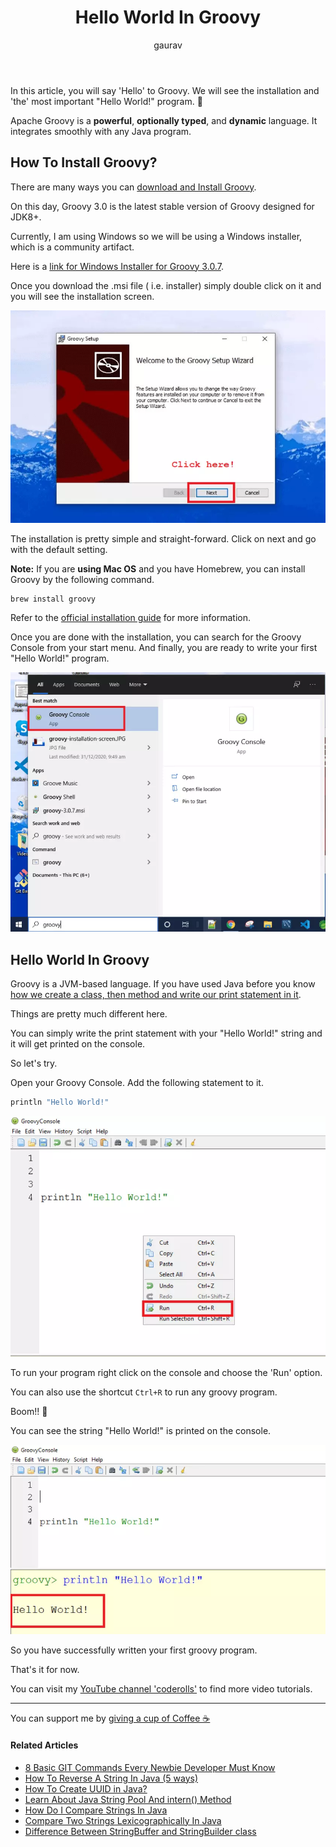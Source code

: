 ﻿---
layout: post
title: "Hello World In Groovy"
author: gaurav
image: assets/images/2020-12-31/groovy-logo.webp
categories: [ Groovy]
description: "In this article you will say 'Hello' to Groovy. We will see the installation and 'the' most important 'Hello World!' program."
featured: false
---
In this article, you will say 'Hello' to Groovy. We will see the installation and 'the' most important "Hello World!" program. 🙂

Apache Groovy is a **powerful**, **optionally typed**, and **dynamic** language. It integrates smoothly with any Java program.

## How To Install Groovy?

There are many ways you can [download and Install Groovy](https://groovy.apache.org/download.html).

On this day, Groovy 3.0 is the latest stable version of Groovy designed for JDK8+.

Currently, I am using Windows so we will be using a Windows installer, which is a community artifact.

Here is a [link for Windows Installer for Groovy 3.0.7](https://bintray.com/groovy/Distributions/download_file?file_path=groovy-3.0.7.msi).

Once you download the .msi file ( i.e. installer) simply double click on it and you will see the installation screen.

![Groovy Installation Screen](/assets/images/2020-12-31/groovy-installation-screen.webp)

The installation is pretty simple and straight-forward. Click on next and go with the default setting.

**Note:** If you are **using Mac OS** and you have Homebrew, you can install Groovy by the following command.

```
brew install groovy
```

Refer to the [official installation guide](https://groovy-lang.org/install.html) for more information.

Once you are done with the installation, you can search for the Groovy Console from your start menu. And finally, you are ready to write your first "Hello World!" program.

![Groovy Console in the Start Menu](/assets/images/2020-12-31/groovy-console-in-start-menu.webp)


## Hello World In Groovy

Groovy is a JVM-based language. If you have used Java before you know [how we create a class, then method and write our print statement in it](https://youtu.be/P_r4QFLxBsQ).

Things are pretty much different here.

You can simply write the print statement with your "Hello World!" string and it will get printed on the console.

So let's try.

Open your Groovy Console. Add the following statement to it.

```groovy
println "Hello World!"
```
![Groovy Hello World Program In the Groovy Console](/assets/images/2020-12-31/groovy-hello-world-program-and-run-option.webp)

To run your program right click on the console and choose the 'Run' option.

You can also use the shortcut `Ctrl+R` to run any groovy program.

Boom!! 🎉

You can see the string "Hello World!" is printed on the console. 

![Groovy Hello World Program Output](/assets/images/2020-12-31/groovy-hello-world-output.webp)

So you have successfully written your first groovy program.

That's it for now.

You can visit my [YouTube channel 'coderolls'](https://www.youtube.com/channel/UCl31HHUdQbSHOQfc9L-wo3w?view_as=subscriber?sub_confirmation=1) to find more video tutorials.

--------------

You can support me by [giving a cup of Coffee ☕](https://www.paypal.me/GauravKukade)

#### Related Articles

- [8 Basic GIT Commands Every Newbie Developer Must Know](https://coderolls.com/basic-git-commands/)
- [How To Reverse A String In Java (5 ways)](https://coderolls.com/reverse-a-string-in-java/)
- [How To Create UUID in Java?](https://coderolls.com/create-uuid-in-java/)
- [Learn About Java String Pool And intern() Method](https://coderolls.com/java-string-pool-and-intern-method/)
- [How Do I Compare Strings In Java](https://coderolls.com/compare-strings-in-java/)
- [Compare Two Strings Lexicographically In Java](https://coderolls.com/compare-two-strings-lexicographically-in-java/)
- [Difference Between StringBuffer and StringBuilder class](https://coderolls.com/difference-between-stringbuffer-and-stringbuilder/)

